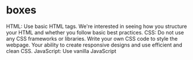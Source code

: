# boxes
HTML: Use basic HTML tags. We're interested in seeing how you structure your HTML and whether you follow basic best practices. CSS: Do not use any CSS frameworks or libraries. Write your own CSS code to style the webpage. Your ability to create responsive designs and use efficient and clean CSS. JavaScript: Use vanilla JavaScript 
